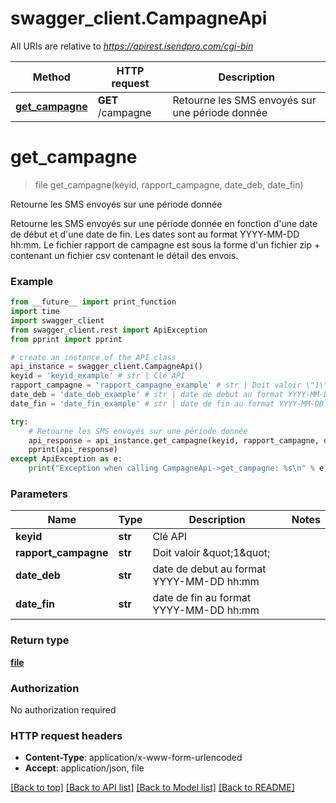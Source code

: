 # swagger_client.CampagneApi

All URIs are relative to *https://apirest.isendpro.com/cgi-bin*

Method | HTTP request | Description
------------- | ------------- | -------------
[**get_campagne**](CampagneApi.md#get_campagne) | **GET** /campagne | Retourne les SMS envoyés sur une période donnée


# **get_campagne**
> file get_campagne(keyid, rapport_campagne, date_deb, date_fin)

Retourne les SMS envoyés sur une période donnée

Retourne les SMS envoyés sur une période donnée en fonction d'une date de début et d'une date de fin.   Les dates sont au format YYYY-MM-DD hh:mm.   Le fichier rapport de campagne est sous la forme d'un fichier zip + contenant un fichier csv contenant le détail des envois. 

### Example
```python
from __future__ import print_function
import time
import swagger_client
from swagger_client.rest import ApiException
from pprint import pprint

# create an instance of the API class
api_instance = swagger_client.CampagneApi()
keyid = 'keyid_example' # str | Clé API
rapport_campagne = 'rapport_campagne_example' # str | Doit valoir \"1\"
date_deb = 'date_deb_example' # str | date de debut au format YYYY-MM-DD hh:mm
date_fin = 'date_fin_example' # str | date de fin au format YYYY-MM-DD hh:mm

try:
    # Retourne les SMS envoyés sur une période donnée
    api_response = api_instance.get_campagne(keyid, rapport_campagne, date_deb, date_fin)
    pprint(api_response)
except ApiException as e:
    print("Exception when calling CampagneApi->get_campagne: %s\n" % e)
```

### Parameters

Name | Type | Description  | Notes
------------- | ------------- | ------------- | -------------
 **keyid** | **str**| Clé API | 
 **rapport_campagne** | **str**| Doit valoir \&quot;1\&quot; | 
 **date_deb** | **str**| date de debut au format YYYY-MM-DD hh:mm | 
 **date_fin** | **str**| date de fin au format YYYY-MM-DD hh:mm | 

### Return type

[**file**](file.md)

### Authorization

No authorization required

### HTTP request headers

 - **Content-Type**: application/x-www-form-urlencoded
 - **Accept**: application/json, file

[[Back to top]](#) [[Back to API list]](../README.md#documentation-for-api-endpoints) [[Back to Model list]](../README.md#documentation-for-models) [[Back to README]](../README.md)

